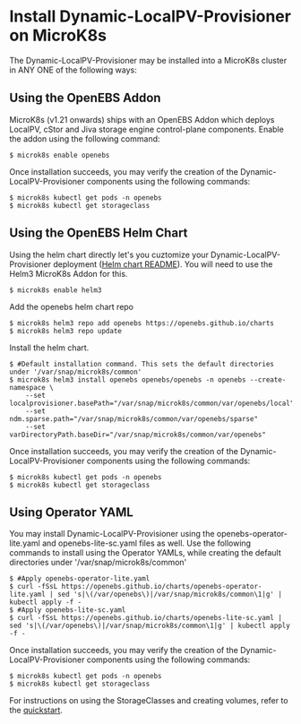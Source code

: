 # Install Dynamic-LocalPV-Provisioner on MicroK8s

The Dynamic-LocalPV-Provisioner may be installed into a MicroK8s cluster in ANY ONE of the following ways:

## Using the OpenEBS Addon

MicroK8s (v1.21 onwards) ships with an OpenEBS Addon which deploys LocalPV, cStor and Jiva storage engine control-plane components. Enable the addon using the following command:
```console
$ microk8s enable openebs
```

Once installation succeeds, you may verify the creation of the Dynamic-LocalPV-Provisioner components using the following commands:
```console
$ microk8s kubectl get pods -n openebs
$ microk8s kubectl get storageclass
```

## Using the OpenEBS Helm Chart

Using the helm chart directly let's you cuztomize your Dynamic-LocalPV-Provisioner deployment ([Helm chart README](https://github.com/openebs/charts/blob/develop/charts/openebs/README.md)). You will need to use the Helm3 MicroK8s Addon for this.

```console
$ microk8s enable helm3
```
Add the openebs helm chart repo
```console
$ microk8s helm3 repo add openebs https://openebs.github.io/charts
$ microk8s helm3 repo update
```

Install the helm chart.
```console
$ #Default installation command. This sets the default directories under '/var/snap/microk8s/common'
$ microk8s helm3 install openebs openebs/openebs -n openebs --create-namespace \
	--set localprovisioner.basePath="/var/snap/microk8s/common/var/openebs/local"
	--set ndm.sparse.path="/var/snap/microk8s/common/var/openebs/sparse"
	--set varDirectoryPath.baseDir="/var/snap/microk8s/common/var/openebs"
```

Once installation succeeds, you may verify the creation of the Dynamic-LocalPV-Provisioner components using the following commands:
```console
$ microk8s kubectl get pods -n openebs
$ microk8s kubectl get storageclass
```

## Using Operator YAML

You may install Dynamic-LocalPV-Provisioner using the openebs-operator-lite.yaml and openebs-lite-sc.yaml files as well. Use the following commands to install using the Operator YAMLs, while creating the default directories under '/var/snap/microk8s/common'

```console
$ #Apply openebs-operator-lite.yaml
$ curl -fSsL https://openebs.github.io/charts/openebs-operator-lite.yaml | sed 's|\(/var/openebs\)|/var/snap/microk8s/common\1|g' | kubectl apply -f -
$ #Apply openebs-lite-sc.yaml
$ curl -fSsL https://openebs.github.io/charts/openebs-lite-sc.yaml | sed 's|\(/var/openebs\)|/var/snap/microk8s/common\1|g' | kubectl apply -f -
```

Once installation succeeds, you may verify the creation of the Dynamic-LocalPV-Provisioner components using the following commands:
```console
$ microk8s kubectl get pods -n openebs
$ microk8s kubectl get storageclass
```

For instructions on using the StorageClasses and creating volumes, refer to the [quickstart](https://github.com/openebs/dynamic-localpv-provisioner/blob/develop/docs/quickstart.md).
